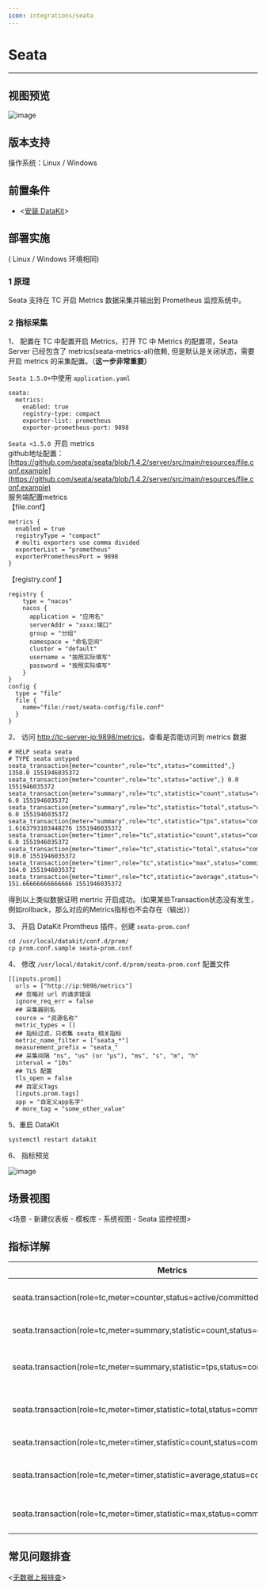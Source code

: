 ```yaml
---
icon: integrations/seata
---
```

# Seata
---

## 视图预览

![image](../imgs/input-seata-1.png)

## 版本支持

操作系统：Linux / Windows

## 前置条件

- <[安装 DataKit](../../datakit/datakit-install.md)>

## 部署实施

( Linux / Windows 环境相同)

### 1 原理

Seata 支持在 TC 开启 Metrics 数据采集并输出到 Prometheus 监控系统中。

### 2 指标采集 

1、 配置在 TC 中配置开启 Metrics，打开 TC 中 Metrics 的配置项，Seata Server 已经包含了 metrics(seata-metrics-all)依赖, 但是默认是关闭状态，需要开启 metrics 的采集配置。（**这一步非常重要）**

`Seata 1.5.0+`中使用 `application.yaml`

```
seata:
  metrics:
    enabled: true
    registry-type: compact
    exporter-list: prometheus
    exporter-prometheus-port: 9898

```
`Seata <1.5.0 `开启 metrics <br /> github地址配置：[https://github.com/seata/seata/blob/1.4.2/server/src/main/resources/file.conf.example](https://github.com/seata/seata/blob/1.4.2/server/src/main/resources/file.conf.example)<br />服务端配置metrics <br />
【file.conf】
```
metrics {
  enabled = true
  registryType = "compact"
  # multi exporters use comma divided
  exporterList = "prometheus"
  exporterPrometheusPort = 9898
}
```

【registry.conf 】

```
registry {
    type = "nacos"
    nacos {
      application = "应用名"
      serverAddr = "xxxx:端口"
      group = "分组"
      namespace = "命名空间"
      cluster = "default"
      username = "按照实际填写"
      password = "按照实际填写"
    }
}
config {
  type = "file"
  file {
    name="file:/root/seata-config/file.conf"
  }
}
```

2、 访问 [http://tc-server-ip:9898/metrics](http://tc-server-ip:9898/metrics)，查看是否能访问到 metrics 数据

```
# HELP seata seata
# TYPE seata untyped
seata_transaction{meter="counter",role="tc",status="committed",} 1358.0 1551946035372
seata_transaction{meter="counter",role="tc",status="active",} 0.0 1551946035372
seata_transaction{meter="summary",role="tc",statistic="count",status="committed",} 6.0 1551946035372
seata_transaction{meter="summary",role="tc",statistic="total",status="committed",} 6.0 1551946035372
seata_transaction{meter="summary",role="tc",statistic="tps",status="committed",} 1.6163793103448276 1551946035372
seata_transaction{meter="timer",role="tc",statistic="count",status="committed",} 6.0 1551946035372
seata_transaction{meter="timer",role="tc",statistic="total",status="committed",} 910.0 1551946035372
seata_transaction{meter="timer",role="tc",statistic="max",status="committed",} 164.0 1551946035372
seata_transaction{meter="timer",role="tc",statistic="average",status="committed",} 151.66666666666666 1551946035372
```

得到以上类似数据证明 mertric 开启成功。（如果某些Transaction状态没有发生，例如rollback，那么对应的Metrics指标也不会存在（输出））


3、 开启 DataKit Promtheus 插件，创建 `seata-prom.conf`

```shell
cd /usr/local/datakit/conf.d/prom/
cp prom.conf.sample seata-prom.conf
```

4、 修改 `/usr/local/datakit/conf.d/prom/seata-prom.conf` 配置文件

```
[[inputs.prom]]
  urls = ["http://ip:9898/metrics"]
  ## 忽略对 url 的请求错误
  ignore_req_err = false
  ## 采集器别名
  source = "资源名称"
  metric_types = []
  ## 指标过滤，只收集 seata_相关指标
  metric_name_filter = ["seata_*"]
  measurement_prefix = "seata_"
  ## 采集间隔 "ns", "us" (or "µs"), "ms", "s", "m", "h"
  interval = "10s"
  ## TLS 配置
  tls_open = false
  ## 自定义Tags
  [inputs.prom.tags]
  app = "自定义app名字"
  # more_tag = "some_other_value"
```

5、重启 DataKit

```shell
systemctl restart datakit
```

6、 指标预览

![image](../imgs/input-seata-2.png)

## 场景视图

<场景 - 新建仪表板 - 模板库 - 系统视图 - Seata 监控视图>

## 指标详解

| **Metrics** | **描述** |
| --- | --- |
| seata.transaction(role=tc,meter=counter,status=active/committed/rollback) | 当前活动中/已提交/已回滚的事务总数 |
| seata.transaction(role=tc,meter=summary,statistic=count,status=committed/rollback) | 当前周期内提交/回滚的事务数 |
| seata.transaction(role=tc,meter=summary,statistic=tps,status=committed/rollback) | 当前周期内提交/回滚的事务TPS(transaction per second) |
| seata.transaction(role=tc,meter=timer,statistic=total,status=committed/rollback) | 当前周期内提交/回滚的事务耗时总和 |
| seata.transaction(role=tc,meter=timer,statistic=count,status=committed/rollback) | 当前周期内提交/回滚的事务数 |
| seata.transaction(role=tc,meter=timer,statistic=average,status=committed/rollback) | 当前周期内提交/回滚的事务平均耗时 |
| seata.transaction(role=tc,meter=timer,statistic=max,status=committed/rollback) | 当前周期内提交/回滚的事务最大耗时 |


## 常见问题排查

<[无数据上报排查](../../datakit/why-no-data.md)>

